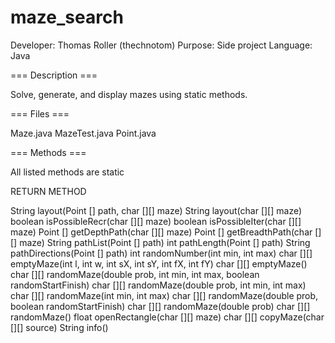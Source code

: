 # maze_search

Developer: Thomas Roller (thechnotom)
Purpose:   Side project
Language:  Java

=== Description ===

Solve, generate, and display mazes using static methods.

=== Files ===

Maze.java
MazeTest.java
Point.java

=== Methods ===

All listed methods are static

RETURN        METHOD

String        layout(Point [] path, char [][] maze)
String        layout(char [][] maze)
boolean       isPossibleRecr(char [][] maze)
boolean       isPossibleIter(char [][] maze)
Point []      getDepthPath(char [][] maze)
Point []      getBreadthPath(char [][] maze)
String        pathList(Point [] path)
int           pathLength(Point [] path)
String        pathDirections(Point [] path)
int           randomNumber(int min, int max)
char [][]     emptyMaze(int l, int w, int sX, int sY, int fX, int fY)
char [][]     emptyMaze()
char [][]     randomMaze(double prob, int min, int max, boolean randomStartFinish)
char [][]     randomMaze(double prob, int min, int max)
char [][]     randomMaze(int min, int max)
char [][]     randomMaze(double prob, boolean randomStartFinish)
char [][]     randomMaze(double prob)
char [][]     randomMaze()
float         openRectangle(char [][] maze)
char [][]     copyMaze(char [][] source)
String        info()